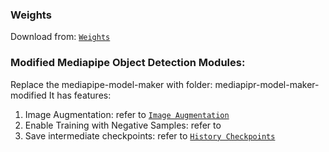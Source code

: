 ### Weights
Download from: [`Weights`](https://thisisgusto-my.sharepoint.com/my?id=%2Fpersonal%2Fsombra%5Fli%5Fthisisgusto%5Fcom%2FDocuments%2FDisney%2DModel%2DTraining )


### Modified Mediapipe Object Detection Modules:
Replace the mediapipe-model-maker with folder: mediapipr-model-maker-modified
It has features:
1. Image Augmentation: refer to [`Image Augmentation`](https://github.com/Sombraa711/mediapipe-obj-det-training-template/blob/main/mediapipe-model-maker-modified/python/vision/object_detector/preprocessor.py#L100-L112)
2. Enable Training with Negative Samples: refer to 
3. Save intermediate checkpoints: refer to [`History Checkpoints`](https://github.com/Sombraa711/mediapipe-obj-det-training-template/blob/main/mediapipe-model-maker-modified/python/vision/object_detector/object_detector.py#L116-L130)

